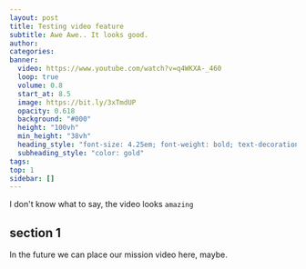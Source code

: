 ```yaml
---
layout: post
title: Testing video feature
subtitle: Awe Awe.. It looks good.
author: 
categories: 
banner:
  video: https://www.youtube.com/watch?v=q4WKXA-_460
  loop: true
  volume: 0.8
  start_at: 8.5
  image: https://bit.ly/3xTmdUP
  opacity: 0.618
  background: "#000"
  height: "100vh"
  min_height: "38vh"
  heading_style: "font-size: 4.25em; font-weight: bold; text-decoration: underline"
  subheading_style: "color: gold"
tags: 
top: 1
sidebar: []
---
```


I don't know what to say, the video looks `amazing`

## section 1

In the future we can place our mission video here, maybe.


